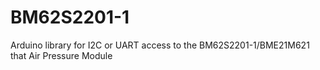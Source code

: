 # BM62S2201-1
Arduino library for I2C  or UART access to the BM62S2201-1/BME21M621 that Air Pressure Module
